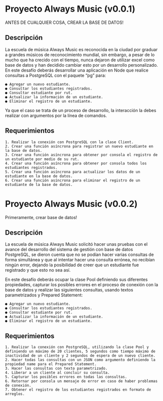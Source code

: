 # Proyecto Always Music (v0.0.1)

ANTES DE CUALQUIER COSA, CREAR LA BASE DE DATOS!
## Descripción
La escuela de música Always Music es reconocida en la ciudad por graduar a grandes músicos de reconocimiento mundial, sin embargo, a pesar de lo mucho que ha crecido con el tiempo, nunca dejaron de utilizar excel como base de datos y han decidido cambiar esto por un desarrollo personalizado. En este desafío deberás desarrollar una aplicación en Node que realice consultas a PostgreSQL con el paquete “pg” para:

    ● Agregar un nuevo estudiante.   
    ● Consultar los estudiantes registrados.   
    ● Consultar estudiante por rut.   
    ● Actualizar la información de un estudiante.   
    ● Eliminar el registro de un estudiante.   
  
Ya que el caso se trata de un proceso de desarrollo, la interacción la debes realizar con argumentos por la línea de comandos.

## Requerimientos
    1. Realizar la conexión con PostgreSQL con la clase Client.   
    2. Crear una función asíncrona para registrar un nuevo estudiante en la base de datos.   
    3. Crear una función asíncrona para obtener por consola el registro de un estudiante por medio de su rut.   
    4. Crear una función asíncrona para obtener por consola todos los estudiantes registrados.   
    5. Crear una función asíncrona para actualizar los datos de un estudiante en la base de datos.   
    6. Crear una función asíncrona para eliminar el registro de un estudiante de la base de datos.   

# Proyecto Always Music (v0.0.2)
Primeramente, crear base de datos!
## Descripción
La escuela de música Always Music solicitó hacer unas pruebas con el avance del desarrollo del sistema de gestión con base de datos PostgreSQL, se dieron cuenta que no se podían hacer varias consultas de forma simultánea y que al intentar hacer una consulta errónea, no recibían ningún error, dejando la posibilidad de creer que un estudiante fue registrado y que esto no sea así.

En este desafío deberás ocupar la clase Pool definiendo sus diferentes propiedades, capturar los posibles errores en el proceso de conexión con la base de datos y realizar las siguientes consultas, usando textos parametrizados y Prepared Statement:

    ● Agregar un nuevo estudiante.    
    ● Consultar los estudiantes registrados.    
    ● Consultar estudiante por rut.    
    ● Actualizar la información de un estudiante.    
    ● Eliminar el registro de un estudiante.    
    
## Requerimientos
    1. Realizar la conexión con PostgreSQL, utilizando la clase Pool y definiendo un máximo de 20 clientes, 5 segundos como tiempo máximo de inactividad de un cliente y 2 segundos de espera de un nuevo cliente.    
    2. Hacer todas las consultas con un JSON como argumento definiendo la propiedad name para el Prepared Statement.    
    3. Hacer las consultas con texto parametrizado.    
    4. Liberar a un cliente al concluir su consulta.    
    5. Capturar los posibles errores en todas las consultas.    
    6. Retornar por consola un mensaje de error en caso de haber problemas de conexión.    
    7. Obtener el registro de los estudiantes registrados en formato de arreglos.    
